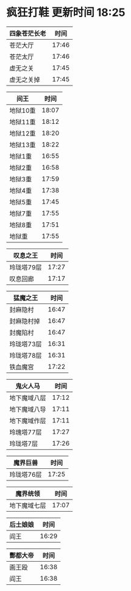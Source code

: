 # 疯狂打鞋 更新时间 18:25

| 四象苍茫长老   | 时间    |
|--------|-------|
| 苍茫大厅 | 17:46 |
| 苍茫太厅 | 17:46 |
| 虚无之关 | 17:45 |
| 虚无之关掉 | 17:45 |

| 间王   | 时间    |
|--------|-------|
| 地狱10重 | 18:07 |
| 地狱11重 | 18:12 |
| 地狱12重 | 18:20 |
| 地狱13重 | 18:22 |
| 地狱1重 | 16:55 |
| 地狱2重 | 16:58 |
| 地狱3重 | 17:59 |
| 地狱4重 | 17:38 |
| 地狱5重 | 17:45 |
| 地狱7重 | 17:55 |
| 地狱8重 | 17:51 |
| 地狱重 | 17:55 |

| 叹息之王   | 时间    |
|--------|-------|
| 玲珑塔79层 | 17:27 |
| 叹息回廊 | 17:17 |

| 猛魔之王   | 时间    |
|--------|-------|
| 封麻隐村 | 16:47 |
| 封麻隐村掉 | 16:47 |
| 封魔陷村 | 16:47 |
| 玲珑塔73层 | 16:31 |
| 玲珑塔78层 | 16:31 |
| 铁血魔宫 | 17:22 |

| 鬼火人马   | 时间    |
|--------|-------|
| 地下魔域八层 | 17:12 |
| 地下魔域八导 | 17:11 |
| 地下魔域作层 | 17:11 |
| 玲瑰塔77层 | 17:27 |
| 玲珑塔7层 | 17:26 |

| 魔界巨兽   | 时间    |
|--------|-------|
| 玲珑塔76层 | 17:25 |

| 魔界统领   | 时间    |
|--------|-------|
| 地下魔域七层 | 17:07 |

| 后土娘娘   | 时间    |
|--------|-------|
| 阎王 | 16:29 |

| 酆都大帝   | 时间    |
|--------|-------|
| 画王殴 | 16:38 |
| 阎王 | 16:38 |